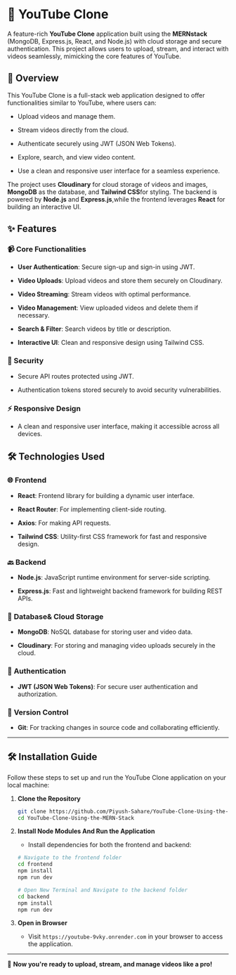 🎥 YouTube Clone
================

A feature-rich **YouTube Clone** application built using the **MERNstack** (MongoDB, Express.js, React, and Node.js) with cloud storage and secure authentication. This project allows users to upload, stream, and interact with videos seamlessly, mimicking the core features of YouTube.

🚀 Overview
-----------

This YouTube Clone is a full-stack web application designed to offer functionalities similar to YouTube, where users can:

*   Upload videos and manage them.
    

*   Stream videos directly from the cloud.
    

*   Authenticate securely using JWT (JSON Web Tokens).
    

*   Explore, search, and view video content.
    

*   Use a clean and responsive user interface for a seamless experience.
    

The project uses **Cloudinary** for cloud storage of videos and images, **MongoDB** as the database, and **Tailwind CSS**for styling. The backend is powered by **Node.js** and **Express.js**,while the frontend leverages **React** for building an interactive UI.

✨ Features
----------

### 📹 Core Functionalities

*   **User Authentication**: Secure sign-up and sign-in using JWT.
    

*   **Video Uploads**: Upload videos and store them securely on Cloudinary.
    

*   **Video Streaming**: Stream videos with optimal performance.
    

*   **Video Management**: View uploaded videos and delete them if necessary.
    

*   **Search & Filter**: Search videos by title or description.
    

*   **Interactive UI**: Clean and responsive design using Tailwind CSS.
    

### 🔐 Security

*   Secure API routes protected using JWT.
    

*   Authentication tokens stored securely to avoid security vulnerabilities.
    

### ⚡ Responsive Design

*   A clean and responsive user interface, making it accessible across all devices.
    

🛠️ Technologies Used
---------------------

### 🌐 **Frontend**

*   **React**: Frontend library for building a dynamic user interface.
    

*   **React Router**: For implementing client-side routing.
    

*   **Axios**: For making API requests.
    

*   **Tailwind CSS**: Utility-first CSS framework for fast and responsive design.
    

### 🔙 **Backend**

*   **Node.js**: JavaScript runtime environment for server-side scripting.
    

*   **Express.js**: Fast and lightweight backend framework for building REST APIs.
    

### 💾 **Database& Cloud Storage**

*   **MongoDB**: NoSQL database for storing user and video data.
    

*   **Cloudinary**: For storing and managing video uploads securely in the cloud.
    

### 🔐 **Authentication**

*   **JWT (JSON Web Tokens)**: For secure user authentication and authorization.
  
### 🧰 **Version Control**

*   **Git**: For tracking changes in source code and collaborating efficiently.


---

## 🛠️ **Installation Guide**

Follow these steps to set up and run the YouTube Clone application on your local machine:

1. **Clone the Repository**

   ```bash
   git clone https://github.com/Piyush-Sahare/YouTube-Clone-Using-the-MERN-Stack.git
   cd YouTube-Clone-Using-the-MERN-Stack
   ```

2. **Install Node Modules And Run the Application**
   - Install dependencies for both the frontend and backend:

   ```bash
   # Navigate to the frontend folder
   cd frontend
   npm install
   npm run dev

   # Open New Terminal and Navigate to the backend folder 
   cd backend
   npm install
   npm run dev
   ```

3. **Open in Browser**

   - Visit `https://youtube-9vky.onrender.com` in your browser to access the application.

---

🚀 **Now you're ready to upload, stream, and manage videos like a pro!**
